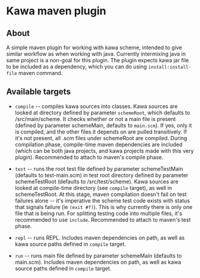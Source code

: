# Kawa maven plugin

## About

A simple maven plugin for working with kawa scheme, intended to give similar workflow as when working with java.
Currently intermixing java in same project is a non-goal for this plugin. The plugin expects kawa jar file to be included as a dependency, which you can do using `install:install-file` maven command.

## Available targets

* `compile` -- compiles kawa sources into classes. Kawa sources are looked at directory defined by parameter `schemeRoot`, which defaults to /src/main/scheme. It checks whether or not a main file is present (defined by parameter schemeMain, defaults to `main.scm`). If yes, only it is compiled, and the other files it depends on are pulled transitively. If it's not present, all .scm files under schemeRoot are compiled. During compilation phase, compile-time maven dependencies are included (which can be both java projects, and kawa projects made with this very plugin). Recommended to attach to maven's compile phase.

* `test` -- runs the root test file defined by parameter schemeTestMain (defaults to test-main.scm) in test root directory defined by parameter schemeTestRoot (defaults to /src/test/scheme). Kawa sources are looked at compile-time directory (see `compile` target), as well in schemeTestRoot. At this stage, maven compilation doesn't fail on test failures alone -- it's imperative the scheme test code exists with status that signals failure (ie `(exit #f)`). This is why currently there is only one file that is being run. For splitting testing code into multiple files, it's recommended to use `include`. Recommended to attach to maven's test phase.

* `repl` -- runs REPL. Includes maven dependencies on path, as well as kawa source paths defined in `compile` target.

* `run` -- runs main file defined by parameter schemeMain (defaults to main.scm). Includes maven dependencies on path, as well as kawa source paths defined in `compile` target.
